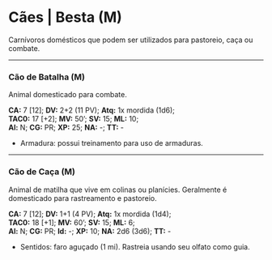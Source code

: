 # Cães | Besta (M)

Carnívoros domésticos que podem ser utilizados para pastoreio, caça ou combate.

---

### Cão de Batalha (M)

Animal domesticado para combate.

**CA:** 7 [12]; **DV:** 2+2 (11 PV); **Atq:** 1x mordida (1d6);  
**TAC0:** 17 [+2]; **MV:** 50’; **SV:** 15; **ML:** 10;  
**Al:** N; **CG:** PR; **XP:** 25; **NA:** -; **TT:** -

- Armadura: possui treinamento para uso de armaduras.

---

### Cão de Caça (M)

Animal de matilha que vive em colinas ou planícies. Geralmente é domesticado para rastreamento e pastoreio.

**CA:** 7 [12]; **DV:** 1+1 (4 PV); **Atq:** 1x mordida (1d4);  
**TAC0:** 18 [+1]; **MV:** 60’; **SV:** 15; **ML:** 6;  
**Al:** N; **CG:** PR; **Id:** -; **XP:** 10; **NA:** 2d6 (3d6); **TT:** -

- Sentidos: faro aguçado (1 mi). Rastreia usando seu olfato como guia.